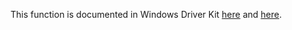 This function is documented in Windows Driver Kit [here](https://learn.microsoft.com/en-us/windows-hardware/drivers/ddi/wdm/nf-wdm-ntrecoverenlistment) and [here](https://learn.microsoft.com/en-us/windows-hardware/drivers/ddi/wdm/nf-wdm-zwrecoverenlistment).
